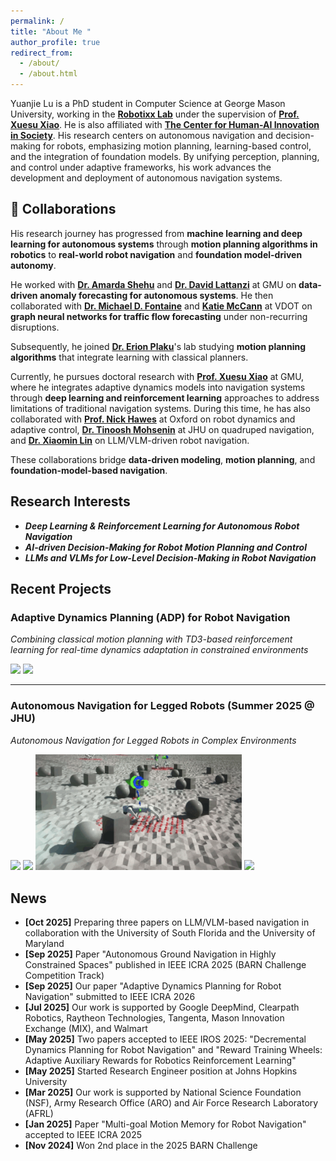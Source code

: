 ```yaml
---
permalink: /
title: "About Me "
author_profile: true
redirect_from: 
  - /about/
  - /about.html
---
```


Yuanjie Lu is a PhD student in Computer Science at George Mason University, working in the [**Robotixx Lab**](https://robotixx.cs.gmu.edu/) under the supervision of [**Prof. Xuesu Xiao**](https://cs.gmu.edu/~xiao/). He is also affiliated with [**The Center for Human-AI Innovation in Society**](https://chais.gmu.edu/). His research centers on autonomous navigation and decision-making for robots, emphasizing motion planning, learning-based control, and the integration of foundation models. By unifying perception, planning, and control under adaptive frameworks, his work advances the development and deployment of autonomous navigation systems.

## 🤝 Collaborations

His research journey has progressed from **machine learning and deep learning for autonomous systems** through **motion planning algorithms in robotics** to **real-world robot navigation** and **foundation model-driven autonomy**.

He worked with [**Dr. Amarda Shehu**](https://cs.gmu.edu/~ashehu/) and [**Dr. David Lattanzi**](https://volgenau.gmu.edu/profiles/dlattanz) at GMU on **data-driven anomaly forecasting for autonomous systems**. He then collaborated with [**Dr. Michael D. Fontaine**](https://vtrc.virginia.gov/about/vtrc-staff/michaelfontaine/) and [**Katie McCann**](https://www.linkedin.com/in/katie-mccann-felton-pe-0856762a/) at VDOT on **graph neural networks for traffic flow forecasting** under non-recurring disruptions.

Subsequently, he joined [**Dr. Erion Plaku**](https://erionplaku.github.io/)'s lab studying **motion planning algorithms** that integrate learning with classical planners.

Currently, he pursues doctoral research with [**Prof. Xuesu Xiao**](https://cs.gmu.edu/~xiao/) at GMU, where he integrates adaptive dynamics models into navigation systems through **deep learning and reinforcement learning** approaches to address limitations of traditional navigation systems. During this time, he has also collaborated with [**Prof. Nick Hawes**](https://www.robots.ox.ac.uk/~nickh/) at Oxford on robot dynamics and adaptive control, [**Dr. Tinoosh Mohsenin**](https://eehpc.ece.jhu.edu/tinoosh-mohsenin/) at JHU on quadruped navigation, and [**Dr. Xiaomin Lin**](https://xiaominlin.github.io/) on LLM/VLM-driven robot navigation.

These collaborations bridge **data-driven modeling**, **motion planning**, and **foundation-model-based navigation**.

## Research Interests
  * ***Deep Learning & Reinforcement Learning for Autonomous Robot Navigation***
  * ***AI-driven Decision-Making for Robot Motion Planning and Control*** 
  * ***LLMs and VLMs for Low-Level Decision-Making in Robot Navigation***

## Recent Projects
### Adaptive Dynamics Planning (ADP) for Robot Navigation
*Combining classical motion planning with TD3-based reinforcement learning for real-time dynamics adaptation in constrained environments*

<img src="/images/ICRA2026_1.gif" width="330"> <img src="/images/ICRA2026_0.gif" width="330">

---

### Autonomous Navigation for Legged Robots (Summer 2025 @ JHU)
*Autonomous Navigation for Legged Robots in Complex Environments*

  <img src="/images/jhu1.gif" width="330">  <img src="/images/jhu4.gif" width="330">
  <img src="/images/jhu3.gif" width="330">  <img src="/images/jhu5.gif" width="330">


## News
* **[Oct 2025]** Preparing three papers on LLM/VLM-based navigation in collaboration with the University of South Florida and the University of Maryland
* **[Sep 2025]** Paper "Autonomous Ground Navigation in Highly Constrained Spaces" published in IEEE ICRA 2025 (BARN Challenge Competition Track)
* **[Sep 2025]** Our paper "Adaptive Dynamics Planning for Robot Navigation" submitted to IEEE ICRA 2026
* **[Jul 2025]** Our work is supported by Google DeepMind, Clearpath Robotics, Raytheon Technologies, Tangenta, Mason Innovation Exchange (MIX), and Walmart
* **[May 2025]** Two papers accepted to IEEE IROS 2025: "Decremental Dynamics Planning for Robot Navigation" and "Reward Training Wheels: Adaptive Auxiliary Rewards for Robotics Reinforcement Learning"
* **[May 2025]** Started Research Engineer position at Johns Hopkins University
* **[Mar 2025]** Our work is supported by National Science Foundation (NSF), Army Research Office (ARO) and Air Force Research Laboratory (AFRL)
* **[Jan 2025]** Paper "Multi-goal Motion Memory for Robot Navigation" accepted to IEEE ICRA 2025
* **[Nov 2024]** Won 2nd place in the 2025 BARN Challenge
